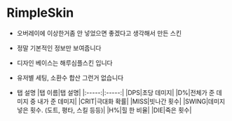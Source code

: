 # RimpleSkin

- 오버레이에 이상한거좀 안 넣었으면 좋겠다고 생각해서 만든 스킨

- 정말 기본적인 정보만 보여줍니다

- 디자인 베이스는 해루심플스킨 입니다

- 유저별 세팅, 소환수 합산 그런거 없습니다

- 탭 설명
 |탭 이름|탭 설명|
 |:-----:|:-----:|
 |DPS|초당 데미지|
 |D%|전체가 준 데미지 중 내가 준 데미지|
 |CRIT|극대화 확률|
 |MISS|빗나간 횟수|
 |SWING|데미지 넣은 횟수. (도트, 평타, 스킬 등등)|
 |H%|힐 한 비율|
 |DIE|죽은 횟수|
